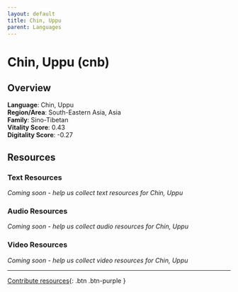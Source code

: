 ```yaml
---
layout: default
title: Chin, Uppu
parent: Languages
---
```


# Chin, Uppu (cnb)

## Overview

**Language**: Chin, Uppu  
**Region/Area**: South-Eastern Asia, Asia  
**Family**: Sino-Tibetan  
**Vitality Score**: 0.43  
**Digitality Score**: -0.27  

## Resources

### Text Resources
*Coming soon - help us collect text resources for Chin, Uppu*

### Audio Resources
*Coming soon - help us collect audio resources for Chin, Uppu*

### Video Resources
*Coming soon - help us collect video resources for Chin, Uppu*

---

[Contribute resources](https://fairtrain.github.io/){: .btn .btn-purple }
